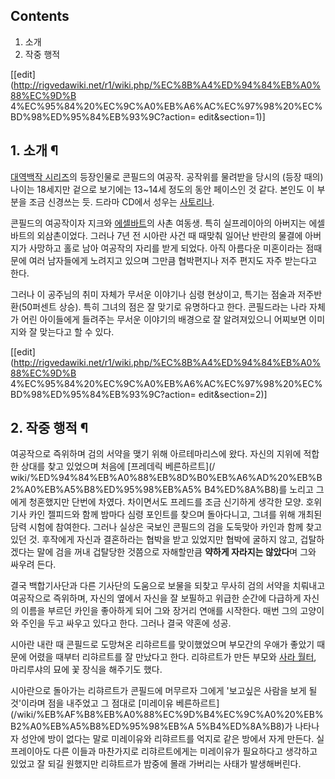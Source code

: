 ## Contents

    

1. 소개 
2. 작중 행적 

[[edit](http://rigvedawiki.net/r1/wiki.php/%EC%8B%A4%ED%94%84%EB%A0%88%EC%9D%B
4%EC%95%84%20%EC%9C%A0%EB%A6%AC%EC%97%98%20%EC%BD%98%ED%95%84%EB%93%9C?action=
edit&section=1)]

## 1. 소개 ¶

[대역백작 시리즈](%EB%8C%80%EC%97%AD%EB%B0%B1%EC%9E%91%20%EC%8B%9C%EB%A6%AC%EC%A6%88.md)의 등장인물로 콘필드의 여공작. 공작위를 물려받을 당시의 (등장 때의) 나이는 18세지만 겉으로 보기에는 13~14세 정도의 동안
페이스인 것 같다. 본인도 이 부분을 조금 신경쓰는 듯. 드라마 CD에서 성우는 [사토리나](%EC%82%AC%ED%86%A0%20%EB%A6%AC%EB%82%98.md).

  

콘필드의 여공작이자 지크와 [에셀바트](%EB%A6%AC%ED%96%90%EB%A5%B4%ED%8A%B8%20%EB%A0%88%EB%93%9C%ED%8F%AC%EB%93%9C.md)의 사촌 여동생. 특히 실프레이아의 아버지는 에셀바트의 외삼촌이었다. 그러나 7년 전 시아란
사건 때 때맞춰 일어난 반란의 물결에 아버지가 사망하고 홀로 남아 여공작의 자리를 받게 되었다. 아직 아름다운 미혼이라는 점때문에 여러
남자들에게 노려지고 있으며 그만큼 협박편지나 저주 편지도 자주 받는다고 한다.

  

그러나 이 공주님의 취미 자체가 무서운 이야기나 심령 현상이고, 특기는 점술과 저주반환(50퍼센트 상승). 특히 그녀의 점은 잘 맞기로
유명하다고 한다. 콘필드라는 나라 자체가 어린 아이들에게 들려주는 무서운 이야기의 배경으로 잘 알려져있으니 어찌보면 이미지와 잘 맞는다고 할
수 있다.

  

[[edit](http://rigvedawiki.net/r1/wiki.php/%EC%8B%A4%ED%94%84%EB%A0%88%EC%9D%B
4%EC%95%84%20%EC%9C%A0%EB%A6%AC%EC%97%98%20%EC%BD%98%ED%95%84%EB%93%9C?action=
edit&section=2)]

## 2. 작중 행적 ¶

여공작으로 즉위하며 검의 서약을 맺기 위해 아르테마리스에 왔다. 자신의 지위에 적합한 상대를 찾고 있었으며 처음에 [프레데릭 베른하르트](/
wiki/%ED%94%84%EB%A0%88%EB%8D%B0%EB%A6%AD%20%EB%B2%A0%EB%A5%B8%ED%95%98%EB%A5%
B4%ED%8A%B8)를 노리고 그에게 청혼했지만 단번에 차였다. 차이면서도 프레드를 조금 신기하게 생각한 모양. 호위 기사 카인 젤피드와
함께 밤마다 심령 포인트를 찾으며 돌아다니고, 그녀를 위해 개최된 담력 시험에 참여한다. 그러나 실상은 국보인 콘필드의 검을 도둑맞아 카인과
함께 찾고 있던 것. 후작에게 자신과 결혼하라는 협박을 받고 있었지만 협박에 굴하지 않고, 겁탈하겠다는 말에 검을 꺼내 겁탈당한 것쯤으로
자해할만큼 **약하게 자라지는 않았다**며 그와 싸우려 든다.

  

결국 백합기사단과 다른 기사단의 도움으로 보물을 되찾고 무사히 검의 서약을 치뤄내고 여공작으로 즉위하며, 자신의 옆에서 자신을 잘 보필하고
위급한 순간에 다급하게 자신의 이름을 부르던 카인을 좋아하게 되어 그와 장거리 연애를 시작한다. 매번 그의 고양이와 주인을 두고 싸우고
있다고 한다. 그러나 결국 약혼에 성공.

  

시아란 내란 때 콘필드로 도망쳐온 리햐르트를 맞이했었으며 부모간의 우애가 좋았기 때문에 어렸을 때부터 리햐르트를 잘 만났다고 한다.
리햐르트가 만든 부모와 [사라 월터](%EC%82%AC%EB%9D%BC%20%EC%9B%94%ED%84%B0.md), 마리루샤의 묘에
꽃 장식을 해주기도 했다.

  

시아란으로 돌아가는 리햐르트가 콘필드에 머무르자 그에게 '보고싶은 사람을 보게 될 것'이라며 점을 내주었고 그 점대로 [미레이유 베른하르트]
(/wiki/%EB%AF%B8%EB%A0%88%EC%9D%B4%EC%9C%A0%20%EB%B2%A0%EB%A5%B8%ED%95%98%EB%A
5%B4%ED%8A%B8)가 나타나자 성안에 방이 없다는 말로 미레이유와 리햐르트를 억지로 같은 방에서 자게 만든다. 실프레이아도 다른
이들과 마찬가지로 리햐르트에게는 미레이유가 필요하다고 생각하고 있었고 잘 되길 원했지만 리햐트르가 밤중에 몰래 가버리는 사태가 발생해버린다.

